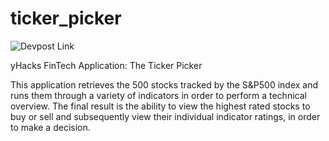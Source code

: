# ticker_picker

![Devpost Link](https://devpost.com/software/ticker_picker) 

yHacks FinTech Application: The Ticker Picker

This application retrieves the 500 stocks tracked by the S&P500 index and runs them through a variety of indicators in order to perform a technical overview. The final result is the ability to view the highest rated stocks to buy or sell and subsequently view their individual indicator ratings, in order to make a decision.
